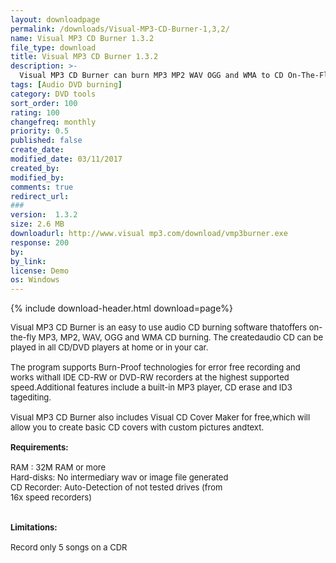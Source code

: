 ```yaml
---
layout: downloadpage
permalink: /downloads/Visual-MP3-CD-Burner-1,3,2/
name: Visual MP3 CD Burner 1.3.2
file_type: download
title: Visual MP3 CD Burner 1.3.2
description: >-
  Visual MP3 CD Burner can burn MP3 MP2 WAV OGG and WMA to CD On-The-Fly
tags: [Audio DVD burning]
category: DVD tools
sort_order: 100
rating: 100
changefreq: monthly
priority: 0.5
published: false
create_date:
modified_date: 03/11/2017
created_by:
modified_by:
comments: true
redirect_url:
###
version:  1.3.2
size: 2.6 MB
downloadurl: http://www.visual mp3.com/download/vmp3burner.exe
response: 200
by:
by_link:
license: Demo
os: Windows
---
```


{% include download-header.html download=page%}

<p style="fix-download-text !important">
<p><font size="2"><p>Visual MP3 CD Burner is an easy to use audio CD burning software thatoffers on-the-fly MP3, MP2, WAV, OGG and WMA CD burning. The createdaudio CD can be played in all CD/DVD players at home or in your car.<br />
<br />
The program supports Burn-Proof technologies for error free recording and works withall IDE CD-RW or DVD-RW recorders at the highest supported speed.Additional features include a built-in MP3 player, CD erase and ID3 tagediting.<br />
<br />
Visual MP3 CD Burner also includes Visual CD Cover Maker for free,which will allow you to create basic CD covers with custom pictures andtext.<br />
<br />
<span><strong>Requirements:</strong></span><br />
<br />
RAM : 32M RAM or more <br />
Hard-disks: No intermediary wav or image file generated<br />
CD Recorder: Auto-Detection of not tested drives (from <br />
16x speed recorders)<br />
<br />
<br />
<span><strong>Limitations:</strong></span><br />
<br />
Record only 5 songs on a CDR</p></p></p>
